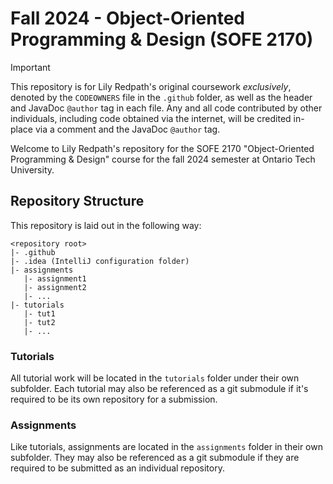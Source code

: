 # Fall 2024 - Object-Oriented Programming & Design (SOFE 2170)
> [!IMPORTANT]
> This repository is for Lily Redpath's original coursework *exclusively*, denoted by the `CODEOWNERS` file in the
> `.github` folder, as well as the header and JavaDoc `@author` tag in each file. Any and all code contributed by other
> individuals, including code obtained via the internet, will be credited in-place via a comment and the JavaDoc
> `@author` tag.

Welcome to Lily Redpath's repository for the SOFE 2170 "Object-Oriented Programming & Design" course for the fall 2024
semester at Ontario Tech University.

## Repository Structure
This repository is laid out in the following way:
```
<repository root>
|- .github
|- .idea (IntelliJ configuration folder)
|- assignments
   |- assignment1
   |- assignment2
   |- ...
|- tutorials
   |- tut1
   |- tut2
   |- ...
```

### Tutorials
All tutorial work will be located in the `tutorials` folder under their own subfolder. Each tutorial may also be
referenced as a git submodule if it's required to be its own repository for a submission.

### Assignments
Like tutorials, assignments are located in the `assignments` folder in their own subfolder. They may also be referenced
as a git submodule if they are required to be submitted as an individual repository.